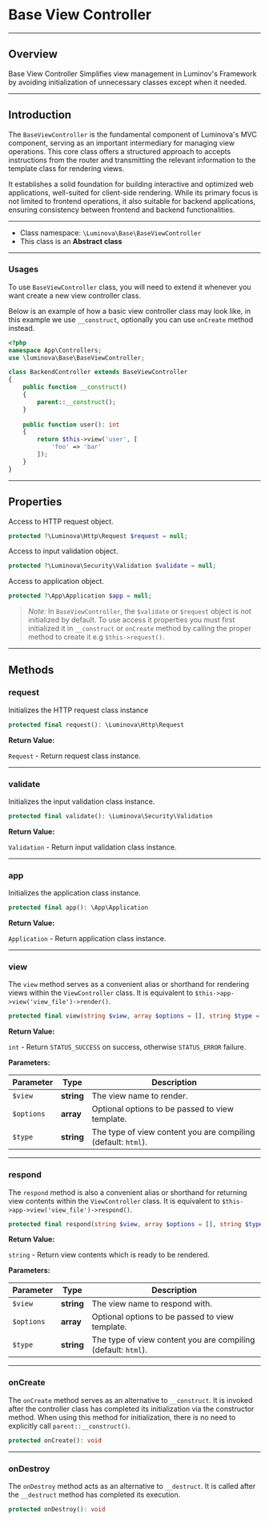 # Base View Controller

***

## Overview

Base View Controller Simplifies view management in Luminov's Framework by avoiding initialization of unnecessary classes except when it needed.

***

## Introduction

The `BaseViewController` is the fundamental component of Luminova's MVC component, serving as an important intermediary for managing view operations. This core class offers a structured approach to accepts instructions from the router and transmitting the relevant information to the template class for rendering views.

It establishes a solid foundation for building interactive and optimized web applications, well-suited for client-side rendering. While its primary focus is not limited to frontend operations, it also suitable for backend applications, ensuring consistency between frontend and backend functionalities.

***

* Class namespace: `\Luminova\Base\BaseViewController`
* This class is an **Abstract class**

***

### Usages

To use `BaseViewController` class, you will need to extend it whenever you want create a new view controller class.

Below is an example of how a basic view controller class may look like, in this example we use `__construct`, optionally you can use `onCreate` method instead.

```php
<?php 
namespace App\Controllers;
use \luminova\Base\BaseViewController;

class BackendController extends BaseViewController 
{
	public function __construct()
    {
        parent::__construct();
	}
	
	public function user(): int 
	{
		return $this->view('user', [
		    'foo' => 'bar'
		]);
	}
}
```

***

## Properties

Access to HTTP request object.

```php
protected ?\Luminova\Http\Request $request = null;
```

Access to input validation object.

```php
protected ?\Luminova\Security\Validation $validate = null;
```

Access to application object.

```php
protected ?\App\Application $app = null;
```

> *Note:*  In `BaseViewController`, the `$validate` or `$request` object is not initialized by default.
> To use access it properties you must first initialized it in `__construct` or `onCreate` method by calling the proper method to create it e.g `$this->request()`.

***

## Methods

### request

Initializes the HTTP request class instance

```php
protected final request(): \Luminova\Http\Request
```

**Return Value:**

`Request` - Return request class instance.

***

### validate

Initializes the input validation class instance.

```php
protected final validate(): \Luminova\Security\Validation
```

**Return Value:**

`Validation` - Return input validation class instance.

***

### app

Initializes the application class instance.

```php
protected final app(): \App\Application
```

**Return Value:**

`Application` - Return application class instance.

***

### view

The `view` method serves as a convenient alias or shorthand for rendering views within the `ViewController` class. It is equivalent to `$this->app->view('view_file')->render()`.

```php
protected final view(string $view, array $options = [], string $type = 'html'): int
```

**Return Value:**

`int` - Return `STATUS_SUCCESS` on success, otherwise `STATUS_ERROR` failure.

**Parameters:**

| Parameter | Type | Description |
|-----------|------|-------------|
| `$view` | **string** | The view name to render. |
| `$options` | **array** | Optional options to be passed to view template. |
| `$type` | **string** | The type of view content you are compiling (default: `html`). |

***

### respond

The `respond` method is also a convenient alias or shorthand for returning view contents within the `ViewController` class. It is equivalent to `$this->app->view('view_file')->respond()`.

```php
protected final respond(string $view, array $options = [], string $type = 'html'): string
```

**Return Value:**

`string` - Return view contents which is ready to be rendered.

**Parameters:**

| Parameter | Type | Description |
|-----------|------|-------------|
| `$view` | **string** | The view name to respond with. |
| `$options` | **array** | Optional options to be passed to view template. |
| `$type` | **string** | The type of view content you are compiling (default: `html`). |

***

### onCreate

The `onCreate` method serves as an alternative to `__construct`. It is invoked after the controller class has completed its initialization via the constructor method. When using this method for initialization, there is no need to explicitly call `parent::__construct()`.

```php
protected onCreate(): void
```

***

### onDestroy

The `onDestroy` method acts as an alternative to `__destruct`. It is called after the `__destruct` method has completed its execution.

```php
protected onDestroy(): void
```